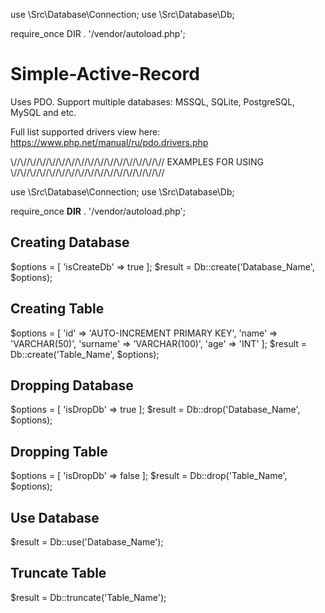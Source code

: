 use \Src\Database\Connection;
use \Src\Database\Db;

require_once DIR . '/vendor/autoload.php';

# Simple-Active-Record

Uses PDO. Support multiple databases: MSSQL, SQLite, PostgreSQL, MySQL and etc.

Full list supported drivers view here:
https://www.php.net/manual/ru/pdo.drivers.php

\\//\\//\\//\\//\\//\\//\\//\\//\\//\\//\\//\\//\\//\\//\\//\\//
EXAMPLES FOR USING
\\//\\//\\//\\//\\//\\//\\//\\//\\//\\//\\//\\//\\//\\//\\//\\//

use \Src\Database\Connection;
use \Src\Database\Db;

require_once __DIR__ . '/vendor/autoload.php';

## Creating Database
$options = [
    'isCreateDb' => true
];
$result = Db::create('Database_Name', $options);

## Creating Table
$options = [
    'id' => 'AUTO-INCREMENT PRIMARY KEY',
    'name' => 'VARCHAR(50)',
    'surname' => 'VARCHAR(100)',
    'age' => 'INT'
];
$result = Db::create('Table_Name', $options);

## Dropping Database
$options = [
    'isDropDb' => true
];
$result = Db::drop('Database_Name', $options);

## Dropping Table
$options = [
    'isDropDb' => false
];
$result = Db::drop('Table_Name', $options);

## Use Database
$result = Db::use('Database_Name');

## Truncate Table
$result = Db::truncate('Table_Name');

